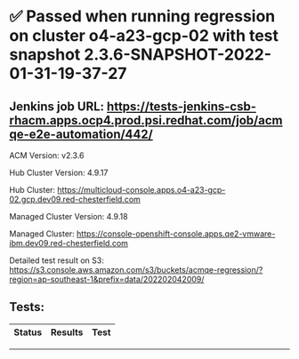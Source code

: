# :white_check_mark: Passed when running regression on cluster o4-a23-gcp-02 with test snapshot 2.3.6-SNAPSHOT-2022-01-31-19-37-27 

## Jenkins job URL: https://tests-jenkins-csb-rhacm.apps.ocp4.prod.psi.redhat.com/job/acmqe-e2e-automation/442/


ACM Version: v2.3.6

Hub Cluster Version: 4.9.17

Hub Cluster: https://multicloud-console.apps.o4-a23-gcp-02.gcp.dev09.red-chesterfield.com

Managed Cluster Version: 4.9.18

Managed Cluster: https://console-openshift-console.apps.qe2-vmware-ibm.dev09.red-chesterfield.com

Detailed test result on S3: https://s3.console.aws.amazon.com/s3/buckets/acmqe-regression/?region=ap-southeast-1&prefix=data/202202042009/

## Tests:

|Status|Results|Test|
|---|---|---|


---

